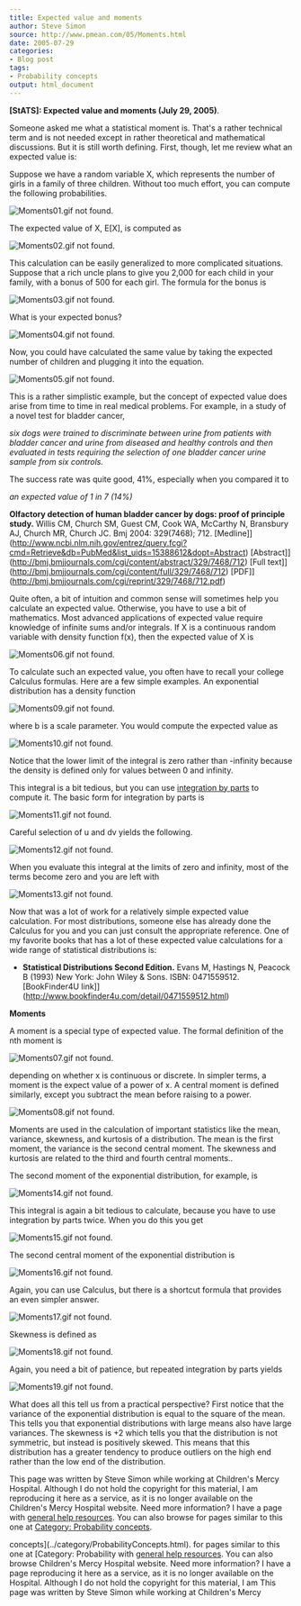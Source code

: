 ```yaml
---
title: Expected value and moments
author: Steve Simon
source: http://www.pmean.com/05/Moments.html
date: 2005-07-29
categories:
- Blog post
tags:
- Probability concepts
output: html_document
---
```

**[StATS]: Expected value and moments (July 29,
2005)**. [](../category/ProbabilityConcepts.html)

Someone asked me what a statistical moment is. That's a rather
technical term and is not needed except in rather theoretical and
mathematical discussions. But it is still worth defining. First, though,
let me review what an expected value is:

Suppose we have a random variable X, which represents the number of
girls in a family of three children. Without too much effort, you can
compute the following probabilities.

![Moments01.gif not found.](http://www.pmean.com/images/images/05/Moments01.png)

The expected value of X, E[X], is computed as

![Moments02.gif not found.](http://www.pmean.com/images/images/05/Moments02.png)

This calculation can be easily generalized to more complicated
situations. Suppose that a rich uncle plans to give you 2,000 for each
child in your family, with a bonus of 500 for each girl. The formula
for the bonus is

![Moments03.gif not found.](http://www.pmean.com/images/images/05/Moments03.png)

What is your expected bonus?

![Moments04.gif not found.](http://www.pmean.com/images/images/05/Moments04.png)

Now, you could have calculated the same value by taking the expected
number of children and plugging it into the equation.

![Moments05.gif not found.](http://www.pmean.com/images/images/05/Moments05.png)

This is a rather simplistic example, but the concept of expected value
does arise from time to time in real medical problems. For example, in a
study of a novel test for bladder cancer,

*six dogs were trained to discriminate between urine from patients
with bladder cancer and urine from diseased and healthy controls and
then evaluated in tests requiring the selection of one bladder cancer
urine sample from six controls.*

The success rate was quite good, 41%, especially when you compared it to

*an expected value of 1 in 7 (14%)*

**Olfactory detection of human bladder cancer by dogs: proof of
principle study.** Willis CM, Church SM, Guest CM, Cook WA, McCarthy N,
Bransbury AJ, Church MR, Church JC. Bmj 2004: 329(7468); 712.
[Medline]](http://www.ncbi.nlm.nih.gov/entrez/query.fcgi?cmd=Retrieve&db=PubMed&list_uids=15388612&dopt=Abstract)
[Abstract]](http://bmj.bmjjournals.com/cgi/content/abstract/329/7468/712)
[Full
text]](http://bmj.bmjjournals.com/cgi/content/full/329/7468/712)
[PDF]](http://bmj.bmjjournals.com/cgi/reprint/329/7468/712.pdf)

Quite often, a bit of intuition and common sense will sometimes help you
calculate an expected value. Otherwise, you have to use a bit of
mathematics. Most advanced applications of expected value require
knowledge of infinite sums and/or integrals. If X is a continuous random
variable with density function f(x), then the expected value of X is

![Moments06.gif not found.](http://www.pmean.com/images/images/05/Moments06.png)

To calculate such an expected value, you often have to recall your
college Calculus formulas. Here are a few simple examples. An
exponential distribution has a density function

![Moments09.gif not found.](http://www.pmean.com/images/images/05/Moments07.png)

where b is a scale parameter. You would compute the expected value as

![Moments10.gif not found.](http://www.pmean.com/images/images/05/Moments08.png)

Notice that the lower limit of the integral is zero rather than
-infinity because the density is defined only for values between 0 and
infinity.

  This integral is a bit tedious, but you can use [integration by
parts](http://en.wikipedia.org/wiki/Integration_by_parts) to compute it.
The basic form for integration by parts is

![Moments11.gif not found.](http://www.pmean.com/images/images/05/Moments09.png)

Careful selection of u and dv yields the following.

![Moments12.gif not found.](http://www.pmean.com/images/images/05/Moments10.png)

When you evaluate this integral at the limits of zero and infinity, most
of the terms become zero and you are left with

![Moments13.gif not found.](http://www.pmean.com/images/images/05/Moments11.png)

Now that was a lot of work for a relatively simple expected value
calculation. For most distributions, someone else has already done the
Calculus for you and you can just consult the appropriate reference. One
of my favorite books that has a lot of these expected value calculations
for a wide range of statistical distributions is:

-   **Statistical Distributions Second Edition.** Evans M, Hastings N,
    Peacock B (1993) New York: John Wiley & Sons. ISBN: 0471559512.
    [BookFinder4U
    link]](http://www.bookfinder4u.com/detail/0471559512.html)

**Moments**

A moment is a special type of expected value. The formal definition of
the nth moment is

![Moments07.gif not found.](http://www.pmean.com/images/images/05/Moments12.png)

depending on whether x is continuous or discrete. In simpler terms, a
moment is the expect value of a power of x. A central moment is defined
similarly, except you subtract the mean before raising to a power.

![Moments08.gif not found.](http://www.pmean.com/images/images/05/Moments13.png)

Moments are used in the calculation of important statistics like the
mean, variance, skewness, and kurtosis of a distribution. The mean is
the first moment, the variance is the second central moment. The
skewness and kurtosis are related to the third and fourth central
moments..

The second moment of the exponential distribution, for example, is

![Moments14.gif not found.](http://www.pmean.com/images/images/05/Moments14.png)

This integral is again a bit tedious to calculate, because you have to
use integration by parts twice. When you do this you get

![Moments15.gif not found.](http://www.pmean.com/images/images/05/Moments15.png)

The second central moment of the exponential distribution is

![Moments16.gif not found.](http://www.pmean.com/images/images/05/Moments16.png)

Again, you can use Calculus, but there is a shortcut formula that
provides an even simpler answer.

![Moments17.gif not found.](http://www.pmean.com/images/images/05/Moments17.png)

Skewness is defined as

![Moments18.gif not found.](http://www.pmean.com/images/images/05/Moments18.png)

Again, you need a bit of patience, but repeated integration by parts
yields

![Moments19.gif not found.](http://www.pmean.com/images/images/05/Moments19.png)

What does all this tell us from a practical perspective? First notice
that the variance of the exponential distribution is equal to the square
of the mean. This tells you that exponential distributions with large
means also have large variances. The skewness is +2 which tells you that
the distribution is not symmetric, but instead is positively skewed.
This means that this distribution has a greater tendency to produce
outliers on the high end rather than the low end of the distribution.

This page was written by Steve Simon while working at Children's Mercy
Hospital. Although I do not hold the copyright for this material, I am
reproducing it here as a service, as it is no longer available on the
Children's Mercy Hospital website. Need more information? I have a page
with [general help resources](../GeneralHelp.html). You can also browse
for pages similar to this one at [Category: Probability
concepts](../category/ProbabilityConcepts.html).
<!---More--->
concepts](../category/ProbabilityConcepts.html).
for pages similar to this one at [Category: Probability
with [general help resources](../GeneralHelp.html). You can also browse
Children's Mercy Hospital website. Need more information? I have a page
reproducing it here as a service, as it is no longer available on the
Hospital. Although I do not hold the copyright for this material, I am
This page was written by Steve Simon while working at Children's Mercy

<!---Do not use
**[StATS]: Expected value and moments (July 29,
This page was written by Steve Simon while working at Children's Mercy
Hospital. Although I do not hold the copyright for this material, I am
reproducing it here as a service, as it is no longer available on the
Children's Mercy Hospital website. Need more information? I have a page
with [general help resources](../GeneralHelp.html). You can also browse
for pages similar to this one at [Category: Probability
concepts](../category/ProbabilityConcepts.html).
--->

